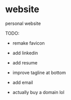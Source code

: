 # website
personal website

TODO:

- remake favicon

- add linkedin

- add resume

- improve tagline at bottom

- add email

- actually buy a domain lol
